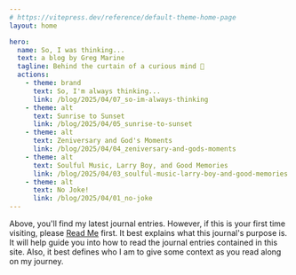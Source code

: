 ```yaml
---
# https://vitepress.dev/reference/default-theme-home-page
layout: home

hero:
  name: So, I was thinking...
  text: a blog by Greg Marine
  tagline: Behind the curtain of a curious mind 🤔
  actions:
    - theme: brand
      text: So, I'm always thinking...
      link: /blog/2025/04/07_so-im-always-thinking
    - theme: alt
      text: Sunrise to Sunset
      link: /blog/2025/04/05_sunrise-to-sunset
    - theme: alt
      text: Zeniversary and God's Moments
      link: /blog/2025/04/04_zeniversary-and-gods-moments
    - theme: alt
      text: Soulful Music, Larry Boy, and Good Memories
      link: /blog/2025/04/03_soulful-music-larry-boy-and-good-memories
    - theme: alt
      text: No Joke!
      link: /blog/2025/04/01_no-joke
---
```


Above, you'll find my latest journal entries. However, if this is your first time visiting, please [Read Me](read-me) first. It best explains what this journal's purpose is. It will help guide you into how to read the journal entries contained in this site. Also, it best defines who I am to give some context as you read along on my journey.
